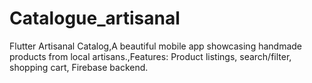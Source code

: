 # Catalogue_artisanal
Flutter Artisanal Catalog,A beautiful mobile app showcasing handmade products from local artisans.,Features: Product listings, search/filter, shopping cart, Firebase backend.
